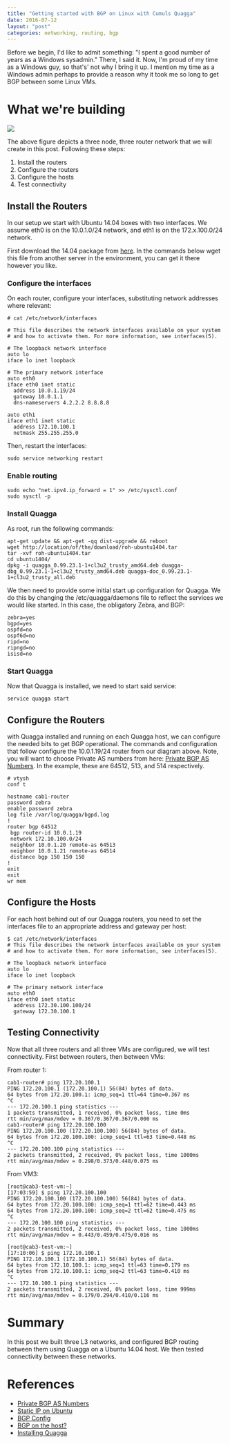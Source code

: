 ```yaml
---
title: "Getting started with BGP on Linux with Cumuls Quagga"
date: 2016-07-12
layout: "post"
categories: networking, routing, bgp
---
```


Before we begin, I'd like to admit something: "I spent a good number of years as a Windows sysadmin." There, I said it. Now, I'm proud of my time as a Windows guy, so that's' not why I bring it up. I mention my time as a Windows admin perhaps to provide a reason why it took me so long to get BGP between some Linux VMs.

# What we're building

![](https://i.imgur.com/MDit7Wr.png)

The above figure depicts a three node, three router network that we will create in this post. Following these steps:

1. Install the routers
2. Configure the routers
3. Configure the hosts
4. Test connectivity

## Install the Routers

In our setup we start with Ubuntu 14.04 boxes with two interfaces. We assume eth0 is on the 10.0.1.0/24 network, and eth1 is on the 172.x.100.0/24 network.

First download the 14.04 package from [here](https://cumulusnetworks.com/routing-on-the-host/download/thanks/ubuntu1404/). In the commands below wget this file from another server in the environment, you can get it there however you like.

### Configure the interfaces

On each router, configure your interfaces, substituting network addresses where relevant:

```
# cat /etc/network/interfaces

# This file describes the network interfaces available on your system
# and how to activate them. For more information, see interfaces(5).

# The loopback network interface
auto lo
iface lo inet loopback

# The primary network interface
auto eth0
iface eth0 inet static
  address 10.0.1.19/24
  gateway 10.0.1.1
  dns-nameservers 4.2.2.2 8.8.8.8

auto eth1
iface eth1 inet static
  address 172.10.100.1
  netmask 255.255.255.0
```

Then, restart the interfaces:
```
sudo service networking restart
```

### Enable routing

```
sudo echo "net.ipv4.ip_forward = 1" >> /etc/sysctl.conf
sudo sysctl -p

```

### Install Quagga

As root, run the following commands:

```
apt-get update && apt-get -qq dist-upgrade && reboot
wget http://location/of/the/download/roh-ubuntu1404.tar
tar -xvf roh-ubuntu1404.tar
cd ubuntu1404/
dpkg -i quagga_0.99.23.1-1+cl3u2_trusty_amd64.deb duagga-dbg_0.99.23.1-1+cl3u2_trusty_amd64.deb quagga-doc_0.99.23.1-1+cl3u2_trusty_all.deb
```

We then need to provide some initial start up configuration for Quagga. We do this by changing the /etc/quagga/daemons file to reflect the services we would like started. In this case, the obligatory Zebra, and BGP:

```
zebra=yes
bgpd=yes
ospfd=no
ospf6d=no
ripd=no
ripngd=no
isisd=no
```

### Start Quagga

Now that Quagga is installed, we need to start said service:

```
service quagga start
```

## Configure the Routers

with Quagga installed and running on each Quagga host, we can configure the needed bits to get BGP operational. The commands and configuration that follow configure the 10.0.1.19/24 router from our diagram above. Note, you will want to choose Private AS numbers from here: [Private BGP AS Numbers](https://tools.ietf.org/html/rfc6996). In the example, these are 64512, 513, and 514 respectively.

```
# vtysh
conf t

hostname cab1-router
password zebra
enable password zebra
log file /var/log/quagga/bgpd.log
!
router bgp 64512
 bgp router-id 10.0.1.19
 network 172.10.100.0/24
 neighbor 10.0.1.20 remote-as 64513
 neighbor 10.0.1.21 remote-as 64514
 distance bgp 150 150 150
!
exit
exit
wr mem
```

## Configure the Hosts

For each host behind out of our Quagga routers, you need to set the interfaces file to an appropriate address and gateway per host:

```
$ cat /etc/network/interfaces
# This file describes the network interfaces available on your system
# and how to activate them. For more information, see interfaces(5).

# The loopback network interface
auto lo
iface lo inet loopback

# The primary network interface
auto eth0
iface eth0 inet static
  address 172.30.100.100/24
  gateway 172.30.100.1
```

## Testing Connectivity

Now that all three routers and all three VMs are configured, we will test connectivity. First between routers, then between VMs:

From router 1:
```
cab1-router# ping 172.20.100.1
PING 172.20.100.1 (172.20.100.1) 56(84) bytes of data.
64 bytes from 172.20.100.1: icmp_seq=1 ttl=64 time=0.367 ms
^C
--- 172.20.100.1 ping statistics ---
1 packets transmitted, 1 received, 0% packet loss, time 0ms
rtt min/avg/max/mdev = 0.367/0.367/0.367/0.000 ms
cab1-router# ping 172.20.100.100
PING 172.20.100.100 (172.20.100.100) 56(84) bytes of data.
64 bytes from 172.20.100.100: icmp_seq=1 ttl=63 time=0.448 ms
^C
--- 172.20.100.100 ping statistics ---
2 packets transmitted, 2 received, 0% packet loss, time 1000ms
rtt min/avg/max/mdev = 0.298/0.373/0.448/0.075 ms
```

From VM3:

```
[root@cab3-test-vm:~]
[17:03:59] $ ping 172.20.100.100
PING 172.20.100.100 (172.20.100.100) 56(84) bytes of data.
64 bytes from 172.20.100.100: icmp_seq=1 ttl=62 time=0.443 ms
64 bytes from 172.20.100.100: icmp_seq=2 ttl=62 time=0.475 ms
^C
--- 172.20.100.100 ping statistics ---
2 packets transmitted, 2 received, 0% packet loss, time 1000ms
rtt min/avg/max/mdev = 0.443/0.459/0.475/0.016 ms

[root@cab3-test-vm:~]
[17:10:06] $ ping 172.10.100.1
PING 172.10.100.1 (172.10.100.1) 56(84) bytes of data.
64 bytes from 172.10.100.1: icmp_seq=1 ttl=63 time=0.179 ms
64 bytes from 172.10.100.1: icmp_seq=2 ttl=63 time=0.410 ms
^C
--- 172.10.100.1 ping statistics ---
2 packets transmitted, 2 received, 0% packet loss, time 999ms
rtt min/avg/max/mdev = 0.179/0.294/0.410/0.116 ms
```

# Summary

In this post we built three L3 networks, and configured BGP routing between them using Quagga on a Ubuntu 14.04 host. We then tested connectivity between these networks.

# References
- [Private BGP AS Numbers](https://tools.ietf.org/html/rfc6996)
- [Static IP on Ubuntu](http://www.sudo-juice.com/how-to-set-a-static-ip-in-ubuntu-the-proper-way/)
- [BGP Config](https://wiki.quagga.net/wiki/index.php/ConfigurationExamples)
- [BGP on the host?](https://support.cumulusnetworks.com/hc/en-us/articles/216805858-Routing-on-the-Host-An-Introduction)
- [Installing Quagga](https://docs.cumulusnetworks.com/display/ROH/Installing+the+Cumulus+Quagga+Package+on+a+Host+Server#InstallingtheCumulusQuaggaPackageonaHostServer-InstallingtheCumulusQuaggaPackageonaServerHost)
